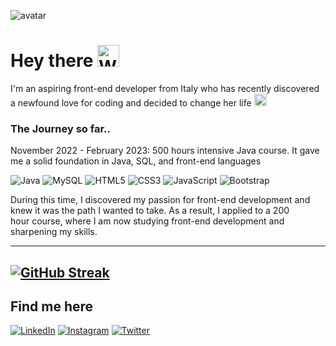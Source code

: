 
![avatar](https://user-images.githubusercontent.com/122526500/223231302-58a50375-19f9-45ff-a6df-45d6f13f4750.gif)

# Hey there <img src="https://raw.githubusercontent.com/Tarikul-Islam-Anik/Animated-Fluent-Emojis/master/Emojis/Hand%20gestures/Waving%20Hand%20Medium%20Skin%20Tone.png" alt="Waving Hand Medium-Dark Skin Tone" width="35" height="35" /> 

I'm an aspiring front-end developer from Italy who has recently discovered a newfound love for coding and decided to change her life <img src="https://raw.githubusercontent.com/Tarikul-Islam-Anik/Animated-Fluent-Emojis/master/Emojis/Smilies/Green%20Heart.png" alt="Green Heart" width="20" height="20" />

### The Journey so far..
November 2022 - February 2023: 500 hours intensive Java course. It gave me a solid foundation in Java, SQL, and front-end languages<br>

![Java](https://img.shields.io/badge/Java-ED8B00?style=for-the-badge&logo=openjdk&logoColor=white) ![MySQL](https://img.shields.io/badge/mysql-%2300f.svg?style=for-the-badge&logo=mysql&logoColor=white) ![HTML5](https://img.shields.io/badge/html5-%23E34F26.svg?style=for-the-badge&logo=html5&logoColor=white) ![CSS3](https://img.shields.io/badge/css3-%231572B6.svg?style=for-the-badge&logo=css3&logoColor=white) ![JavaScript](https://img.shields.io/badge/javascript-%23323330.svg?style=for-the-badge&logo=javascript&logoColor=%23F7DF1E) ![Bootstrap](https://img.shields.io/badge/bootstrap-%23563D7C.svg?style=for-the-badge&logo=bootstrap&logoColor=white)

During this time, I discovered my passion for front-end development and knew it was the path I wanted to take. As a result, I applied to a 200 hour course, where I am now studying front-end development and sharpening my skills.




---
[![GitHub Streak](https://streak-stats.demolab.com?user=sarapond&theme=yellowdark&border_radius=5)](https://git.io/streak-stats)
---
## Find me here
[![LinkedIn](https://img.shields.io/badge/linkedin-%230077B5.svg?style=for-the-badge&logo=linkedin&logoColor=white)](https://www.linkedin.com/in/saracalandrino/)
[![Instagram](https://img.shields.io/badge/Instagram-%23E4405F.svg?style=for-the-badge&logo=Instagram&logoColor=white)](https://www.instagram.com/sarapondcodes/)
[![Twitter](https://img.shields.io/badge/Twitter-%231DA1F2.svg?style=for-the-badge&logo=Twitter&logoColor=white)](https://twitter.com/SaraPondCodes)

